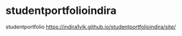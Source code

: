 # studentportfolioindira
studentportfolio
https://indira1vik.github.io/studentportfolioindira/site/
